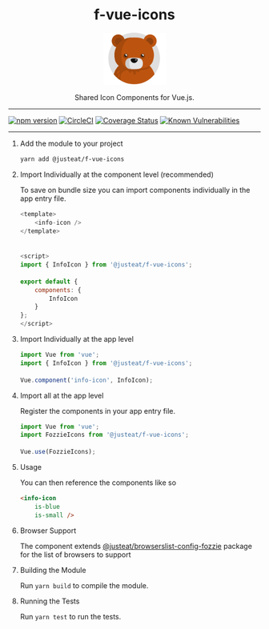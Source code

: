 <div align="center">
<h1>f-vue-icons</h1>

<img width="125" alt="Fozzie Bear" src="../../bear.png" />

<p>Shared Icon Components for Vue.js.</p>
</div>

---

[![npm version](https://badge.fury.io/js/%40justeat%2Ff-vue-icons.svg)](https://badge.fury.io/js/%40justeat%2Ff-vue-icons)
[![CircleCI](https://circleci.com/gh/justeat/fozzie-components.svg?style=svg&circle-token=4c77c1990b98c8e06e01b497bc80f376346f609d)](https://circleci.com/gh/justeat/workflows/fozzie-components)
[![Coverage Status](https://coveralls.io/repos/github/justeat/f-vue-icons/badge.svg)](https://coveralls.io/github/justeat/f-vue-icons)
[![Known Vulnerabilities](https://snyk.io/test/github/justeat/f-vue-icons/badge.svg?targetFile=package.json)](https://snyk.io/test/github/justeat/f-vue-icons?targetFile=package.json)

---

1. Add the module to your project

    ```bash
    yarn add @justeat/f-vue-icons
    ```

1. Import Individually at the component level (recommended)

    To save on bundle size you can import components individually in the app entry file.

    ```js
    <template>
        <info-icon />
    </template>


    <script>
    import { InfoIcon } from '@justeat/f-vue-icons';

    export default {
        components: {
            InfoIcon
        }
    };
    </script>
    ```

1. Import Individually at the app level

    ```js
    import Vue from 'vue';
    import { InfoIcon } from '@justeat/f-vue-icons';

    Vue.component('info-icon', InfoIcon);
    ```

1. Import all at the app level

    Register the components in your app entry file.

    ```js
    import Vue from 'vue';
    import FozzieIcons from '@justeat/f-vue-icons';

    Vue.use(FozzieIcons);
    ```

1. Usage

    You can then reference the components like so

    ```html
    <info-icon
        is-blue
        is-small />
    ```

1. Browser Support

    The component extends [@justeat/browserslist-config-fozzie](https://github.com/justeat/browserslist-config-fozzie) package for the list of browsers to support

1. Building the Module

    Run `yarn build` to compile the module.

1. Running the Tests

    Run `yarn test` to run the tests.
